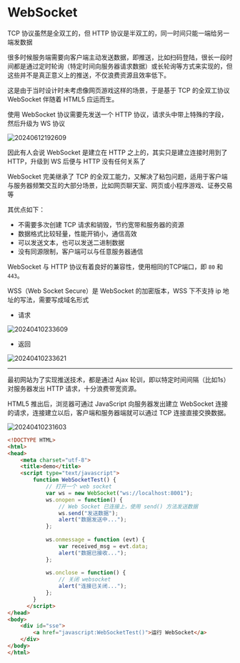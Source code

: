 # WebSocket

TCP 协议虽然是全双工的，但 HTTP 协议是半双工的，同一时间只能一端给另一端发数据

很多时候服务端需要向客户端主动发送数据，即推送，比如扫码登陆，很长一段时间都是通过定时轮询（特定时间向服务器请求数据）或长轮询等方式来实现的，但这些并不是真正意义上的推送，不仅浪费资源且效率低下。

这是由于当时设计时未考虑像网页游戏这样的场景，于是基于 TCP 的全双工协议 WebSocket 伴随着 HTML5 应运而生。

使用 WebSocket 协议需要先发送一个 HTTP 协议，请求头中带上特殊的字段，然后升级为 WS 协议

![20240612192609](https://image.zuoright.com/20240612192609.png)

因此有人会说 WebSocket 是建立在 HTTP 之上的，其实只是建立连接时用到了 HTTP，升级到 WS 后便与 HTTP 没有任何关系了

WebSocket 完美继承了 TCP 的全双工能力，又解决了粘包问题，适用于客户端与服务器频繁交互的大部分场景，比如网页聊天室、网页或小程序游戏、证券交易等

其优点如下：

- 不需要多次创建 TCP 请求和销毁，节约宽带和服务器的资源
- 数据格式比较轻量，性能开销小，通信高效
- 可以发送文本，也可以发送二进制数据
- 没有同源限制，客户端可以与任意服务器通信

WebSocket 与 HTTP 协议有着良好的兼容性，使用相同的TCP端口，即 `80` 和 `443`。

WSS（Web Socket Secure）是 WebSocket 的加密版本，WSS 下不支持 ip 地址的写法，需要写成域名形式

- 请求

![20240410233609](https://image.zuoright.com/20240410233609.png)

- 返回

![20240410233621](https://image.zuoright.com/20240410233621.png)

---

最初网站为了实现推送技术，都是通过 Ajax 轮训，即以特定时间间隔（比如1s）对服务器发出 HTTP 请求，十分浪费带宽资源。

HTML5 推出后，浏览器可通过 JavaScript 向服务器发出建立 WebSocket 连接的请求，连接建立以后，客户端和服务器端就可以通过 TCP 连接直接交换数据。

![20240410231603](https://image.zuoright.com/20240410231603.png)

```html
<!DOCTYPE HTML>
<html>
<head>
    <meta charset="utf-8">
    <title>demo</title>
    <script type="text/javascript">
        function WebSocketTest() {           
            // 打开一个 web socket
            var ws = new WebSocket("ws://localhost:8001");
            ws.onopen = function() {
                // Web Socket 已连接上，使用 send() 方法发送数据
                ws.send("发送数据");
                alert("数据发送中...");
            };
                        
            ws.onmessage = function (evt) { 
                var received_msg = evt.data;
                alert("数据已接收...");
            };
                        
            ws.onclose = function() { 
                // 关闭 websocket
                alert("连接已关闭..."); 
            };
        }
      </script>  
</head>
<body>
    <div id="sse">
        <a href="javascript:WebSocketTest()">运行 WebSocket</a>
    </div>
</body>
</html>

```
